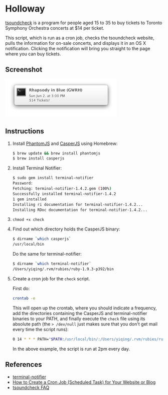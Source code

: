 # Holloway

[tsoundcheck](http://www.tso.ca/tsoundcheck/default.aspx) is a program for 
people aged 15 to 35 to buy tickets to Toronto Symphony Orchestra concerts at 
$14 per ticket. 

This script, which is run as a cron job, checks the tsoundcheck website, pulls
the information for on-sale concerts, and displays it in an OS X notification. 
Clicking the notification will bring you straight to the page where you can buy 
tickets. 


## Screenshot

![notification](screenshots/notification.png)  


## Instructions

1. Install [PhantomJS](http://phantomjs.org/) and 
   [CasperJS](http://casperjs.org/) using Homebrew:

    ```bash
    $ brew update && brew install phantomjs
    $ brew install casperjs
    ```

1. Install Terminal Notifier: 

    ```bash
    $ sudo gem install terminal-notifier
    Password:
    Fetching: terminal-notifier-1.4.2.gem (100%)
    Successfully installed terminal-notifier-1.4.2
    1 gem installed
    Installing ri documentation for terminal-notifier-1.4.2...
    Installing RDoc documentation for terminal-notifier-1.4.2...
    ```

1. `chmod +x check`

1. Find out which directory holds the CasperJS binary:

    ```bash
    $ dirname `which casperjs`
    /usr/local/bin
    ```

    Do the same for terminal-notifier:

    ```bash
    $ dirname `which terminal-notifier`
    /Users/yiqing/.rvm/rubies/ruby-1.9.3-p392/bin
    ```

1. Create a cron job for the `check` script. 

    First do: 
    
    ```bash
    crontab -e
    ````
    
    This will open up the crontab, where you should indicate a frequency, 
    add the directories containing the CasperJS and terminal-notifier binaries
    to your PATH, and finally execute the `check` file using its absolute
    path (the `> /dev/null` just makes sure that you don't get mail every time
    the script runs): 

    ```bash
    0 14 * * * PATH="$PATH:/usr/local/bin/:/Users/yiqing/.rvm/rubies/ruby-1.9.3-p392/bin/" ~/Repos/holloway/check > /dev/null
    ```

    In the above example, the script is run at 2pm every day. 


## References

* [terminal-notifier](https://github.com/alloy/terminal-notifier)
* [How to Create a Cron Job (Scheduled Task) for Your Website or Blog](http://www.thesitewizard.com/general/set-cron-job.shtml)
* [tsoundcheck FAQ](http://www.tso.ca/tsoundcheck/FAQ.aspx#FAQ-6)

